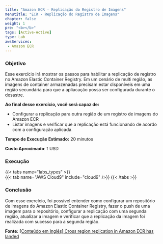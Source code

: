```yaml
---
title: "Amazon ECR - Replicação do Registro de Imagens"
menutitle: "ECR - Replicação do Registro de Imagens"
chapter: false
weight: 1
pre: "<b></b>"
tags: [Active-Active]
type: Lab
awsServices:
 - Amazon ECR
---
```


### Objetivo

Esse exercício irá mostrar os passos para habilitar a replicação de registro no Amazon Elastic Container Registry. Em um cenário de multi região, as imagens de container armazenadas precisam estar disponíveis em uma região secundária para que a apliacação possa ser configurada durante o desastre.

**Ao final desse exercício, você será capaz de:**

- Configurar a replicação para outra região de um registro de imagens do Amazon ECR
- Listar imagens e verificar que a replicação está funcionando de acordo com a configuração aplicada.

**Tempo de Execução Estimado:** 20 minutos

**Custo Aproximado**: 1 USD

### Execução

{{< tabs name="labs_types" >}}  
{{< tab name="AWS Cloud9" include="cloud9" />}}
{{< /tabs >}}

### Conclusão

Com esse exercício, foi possivel entender como configurar um repositório de imagens do Amazon Elastic Container Registry, fazer o push de uma imagem para o repositório, configurar a replicação com uma segunda região, atualizar a imagem e verificar que a replicação da imagem foi realizada com sucesso para a segunda região.   

**Fonte:** [[Conteúdo em Inglês] Cross region replication in Amazon ECR has landed](https://aws.amazon.com/pt/blogs/containers/cross-region-replication-in-amazon-ecr-has-landed/)
